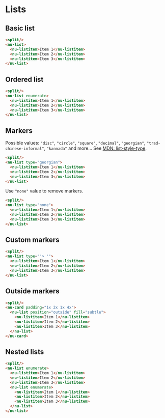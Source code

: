 # Lists

## Basic list

```html
<split/>
<nu-list>
  <nu-listitem>Item 1</nu-listitem>
  <nu-listitem>Item 2</nu-listitem>
  <nu-listitem>Item 3</nu-listitem>
</nu-list>
```

## Ordered list

```html
<split/>
<nu-list enumerate>
  <nu-listitem>Item 1</nu-listitem>
  <nu-listitem>Item 2</nu-listitem>
  <nu-listitem>Item 3</nu-listitem>
</nu-list>
```

## Markers

Possible values: `"disc"`, `"circle"`, `"square"`, `"decimal"`, `"georgian"`, `"trad-chinese-informal"`, `"kannada"` and more... See [MDN: list-style-type](!https://developer.mozilla.org/en-US/docs/Web/CSS/list-style-type).

```html
<split/>
<nu-list type="georgian">
  <nu-listitem>Item 1</nu-listitem>
  <nu-listitem>Item 2</nu-listitem>
  <nu-listitem>Item 3</nu-listitem>
</nu-list>
```

Use `"none"` value to remove markers.

```html
<split/>
<nu-list type="none">
  <nu-listitem>Item 1</nu-listitem>
  <nu-listitem>Item 2</nu-listitem>
  <nu-listitem>Item 3</nu-listitem>
</nu-list>
```

## Custom markers

```html
<split/>
<nu-list type="'> '">
  <nu-listitem>Item 1</nu-listitem>
  <nu-listitem>Item 2</nu-listitem>
  <nu-listitem>Item 3</nu-listitem>
</nu-list>
```

## Outside markers

```html
<split/>
<nu-card padding="1x 2x 1x 4x">
  <nu-list position="outside" fill="subtle">
    <nu-listitem>Item 1</nu-listitem>
    <nu-listitem>Item 2</nu-listitem>
    <nu-listitem>Item 3</nu-listitem>
  </nu-list>
</nu-card>
```

## Nested lists

```html
<split/>
<nu-list enumerate>
  <nu-listitem>Item 1</nu-listitem>
  <nu-listitem>Item 2</nu-listitem>
  <nu-listitem>Item 3</nu-listitem>
  <nu-list enumerate>
    <nu-listitem>Item 1</nu-listitem>
    <nu-listitem>Item 2</nu-listitem>
    <nu-listitem>Item 3</nu-listitem>
  </nu-list>
</nu-list>
```
